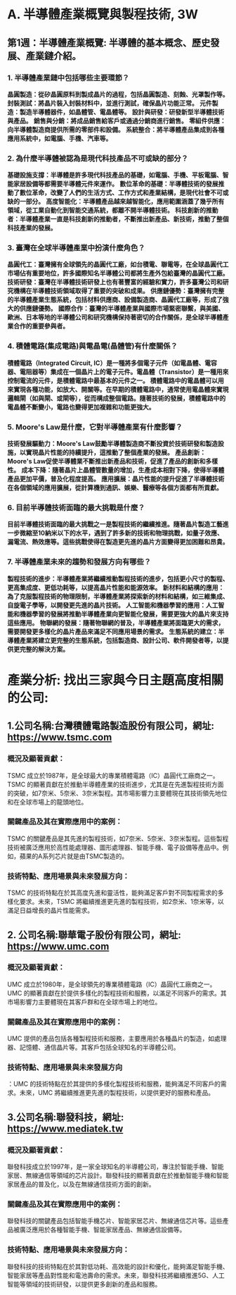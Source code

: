 # A. 半導體產業概覽與製程技術, 3W
## 第1週：半導體產業概覽: 半導體的基本概念、歷史發展、產業鏈介紹。

### 1. 半導體產業鏈中包括哪些主要環節？
**晶圓製造：從矽晶圓原料到製成晶片的過程，包括晶圓製造、刻蝕、光罩製作等。**
**封裝測試：將晶片裝入封裝材料中，並進行測試，確保晶片功能正常。**
**元件製造：製造半導體器件，如晶體管、電晶體等。**
**設計與研發：研發新型半導體技術與產品。**
**銷售與分銷：將成品銷售給客戶或通過分銷商進行銷售。**
**零組件供應：向半導體製造商提供所需的零部件和設備。**
**系統整合：將半導體產品集成到各種應用系統中，如電腦、手機、汽車等。**

### 2. 為什麼半導體被認為是現代科技產品不可或缺的部分？
**基礎設施支撐：半導體是許多現代科技產品的基礎，如電腦、手機、平板電腦、智能家居設備等都需要半導體元件來運作。**
**數位革命的基礎：半導體技術的發展推動了數位革命，改變了人們的生活方式、工作方式和產業結構，是現代社會不可或缺的一部分。**
**高度智能化：半導體產品越來越智能化，應用範圍涵蓋了幾乎所有領域，從工業自動化到智能交通系統，都離不開半導體技術。**
**科技創新的推動者：半導體產業一直是科技創新的推動者，不斷推出新產品、新技術，推動了整個科技產業的發展。**

### 3. 臺灣在全球半導體產業中扮演什麼角色？
**晶圓代工：臺灣擁有全球領先的晶圓代工廠，如台積電、聯電等，在全球晶圓代工市場佔有重要地位，許多國際知名半導體公司都將生產外包給臺灣的晶圓代工廠。**
**技術研發：臺灣在半導體技術研發上也有著豐富的經驗和實力，許多臺灣公司和研究機構在半導體技術領域取得了重要的突破和成果。**
**供應鏈優勢：臺灣擁有完整的半導體產業生態系統，包括材料供應商、設備製造商、晶圓代工廠等，形成了強大的供應鏈優勢。**
**國際合作：臺灣的半導體產業與國際市場緊密聯繫，與美國、歐洲、日本等地的半導體公司和研究機構保持著密切的合作關係，是全球半導體產業合作的重要參與者。**

### 4. 積體電路(集成電路)與電晶電(晶體管)有什麼關係？
**積體電路（Integrated Circuit, IC）是一種將多個電子元件（如電晶體、電容器、電阻器等）集成在一個晶片上的電子元件。電晶體（Transistor）是一種用來控制電流的元件，是積體電路中最基本的元件之一。
積體電路中的電晶體可以用來實現各種功能，如放大、開關等。在早期的積體電路中，通常使用電晶體來實現邏輯閘（如與閘、或閘等），從而構成整個電路。隨著技術的發展，積體電路中的電晶體不斷變小，電路也變得更加複雜和功能更強大。**

### 5. Moore's Law是什麼，它對半導體產業有什麼影響？
**技術發展驅動力：Moore's Law鼓勵半導體製造商不斷投資於技術研發和製造設施，以實現晶片性能的持續提升，這推動了整個產業的發展。**
**產品創新：Moore's Law促使半導體業不斷推出新產品和技術，促進了產品的創新和多樣性。**
**成本下降：隨著晶片上晶體管數量的增加，生產成本相對下降，使得半導體產品更加平價，普及化程度提高。**
**應用擴展：晶片性能的提升促進了半導體技術在各個領域的應用擴展，從計算機到通訊、娛樂、醫療等各個方面都有所貢獻。**

### 6. 目前半導體技術面臨的最大挑戰是什麼？
**目前半導體技術面臨的最大挑戰之一是製程技術的繼續推進。隨著晶片製造工藝進一步微縮至10納米以下的水平，遇到了許多新的技術和物理挑戰，如量子效應、漏電流、熱效應等。這些挑戰使得在製造更先進的晶片方面變得更加困難和昂貴。**

### 7. 半導體產業未來的趨勢和發展方向有哪些？
**製程技術的進步：半導體產業將繼續推動製程技術的進步，包括更小尺寸的製程、更高集成度、更低功耗等，以提高晶片性能和能源效率。**
**新材料和結構的應用：為了克服製程技術的物理限制，半導體產業將探索新的材料和結構，如三維集成、自旋電子學等，以開發更先進的晶片技術。**
**人工智能和機器學習的應用：人工智能和機器學習的發展將推動半導體產業向更智能化發展，需要更強大的晶片來支持這些應用。**
**物聯網的發展：隨著物聯網的普及，半導體產業將面臨更大的需求，需要開發更多樣化的晶片產品來滿足不同應用場景的需求。**
**生態系統的建立：半導體產業將建立更完整的生態系統，包括製造商、設計公司、軟件開發者等，以提供更完整的解決方案。**



# 產業分析: 找出三家與今日主題高度相關的公司:

## 1.公司名稱:台灣積體電路製造股份有限公司，網址: https://www.tsmc.com
### 概況及顯著貢獻：
 TSMC 成立於1987年，是全球最大的專業積體電路（IC）晶圓代工廠商之一。TSMC 的顯著貢獻在於推動半導體產業的技術進步，尤其是在先進製程技術方面的突破，如7奈米、5奈米、3奈米製程。其市場影響力主要體現在其技術領先地位和在全球市場上的龍頭地位。

### 關鍵產品及其在實際應用中的案例：
TSMC 的關鍵產品是其先進的製程技術，如7奈米、5奈米、3奈米製程。這些製程技術被廣泛應用於高性能處理器、圖形處理器、智能手機、電子設備等產品中。例如，蘋果的A系列芯片就是由TSMC製造的。

### 技術特點、應用場景與未來發展方向：
TSMC 的技術特點在於其高度先進和靈活性，能夠滿足客戶對不同製程需求的多樣化要求。未來，TSMC 將繼續推進更先進的製程技術，如2奈米、1奈米等，以滿足日益增長的晶片性能需求。


## 2. 公司名稱:聯華電子股份有限公司，網址: https://www.umc.com
### 概況及顯著貢獻：
UMC 成立於1980年，是全球領先的專業積體電路（IC）晶圓代工廠商之一。UMC 的顯著貢獻在於提供多樣化的製程技術和服務，以滿足不同客戶的需求。其市場影響力主要體現在其客戶群和在全球市場上的地位。

### 關鍵產品及其在實際應用中的案例：
UMC 提供的產品包括各種製程技術和服務，主要應用於各種晶片的製造，如處理器、記憶體、通信晶片等。其客戶包括全球知名的半導體公司。

### 技術特點、應用場景與未來發展方向
：UMC 的技術特點在於其提供的多樣化製程技術和服務，能夠滿足不同客戶的需求。未來，UMC 將繼續推進更先進的製程技術，以提供更好的服務和產品。


## 3.公司名稱:聯發科技，網址: https://www.mediatek.tw
### 概況及顯著貢獻：
聯發科技成立於1997年，是一家全球知名的半導體公司，專注於智能手機、智能家居、無線通信等領域的芯片設計。聯發科技的顯著貢獻在於推動智能手機和智能家居產品的普及化，以及在無線通信技術方面的創新。

### 關鍵產品及其在實際應用中的案例：
聯發科技的關鍵產品包括智能手機芯片、智能家居芯片、無線通信芯片等。這些產品被廣泛應用於各種智能手機、智能家居產品、無線通信設備等。

### 技術特點、應用場景與未來發展方向：
聯發科技的技術特點在於其對低功耗、高效能的設計和優化，能夠滿足智能手機、智能家居等產品對性能和電池壽命的需求。未來，聯發科技將繼續推進5G、人工智能等領域的技術研發，以提供更多創新的產品和服務。










